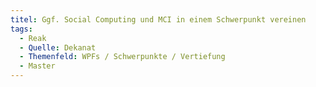 ```yaml
---
titel: Ggf. Social Computing und MCI in einem Schwerpunkt vereinen
tags:
  - Reak
  - Quelle: Dekanat
  - Themenfeld: WPFs / Schwerpunkte / Vertiefung
  - Master
---
```

